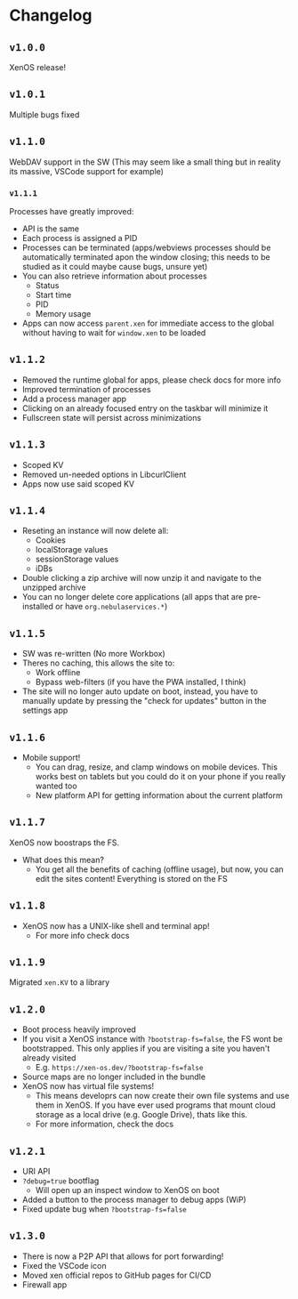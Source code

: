 # Changelog 
## `v1.0.0`
XenOS release!

## `v1.0.1`
Multiple bugs fixed

## `v1.1.0`
WebDAV support in the SW (This may seem like a small thing but in reality its massive, VSCode support for example)

### `v1.1.1`
Processes have greatly improved:
- API is the same
- Each process is assigned a PID
- Processes can be terminated (apps/webviews processes should be automatically terminated apon the window closing; this needs to be studied as it could maybe cause bugs, unsure yet)
- You can also retrieve information about processes
    - Status
    - Start time
    - PID
    - Memory usage
- Apps can now access `parent.xen` for immediate access to the global without having to wait for `window.xen` to be loaded 

## `v1.1.2`
- Removed the runtime global for apps, please check docs for more info
- Improved termination of processes
- Add a process manager app
- Clicking on an already focused entry on the taskbar will minimize it
- Fullscreen state will persist across minimizations

## `v1.1.3`
- Scoped KV
- Removed un-needed options in LibcurlClient
- Apps now use said scoped KV

## `v1.1.4`
- Reseting an instance will now delete all:
    - Cookies
    - localStorage values
    - sessionStorage values
    - iDBs
- Double clicking a zip archive will now unzip it and navigate to the unzipped archive
- You can no longer delete core applications (all apps that are pre-installed or have `org.nebulaservices.*`)

## `v1.1.5`
- SW was re-written (No more Workbox)
- Theres no caching, this allows the site to:
    - Work offline
    - Bypass web-filters (if you have the PWA installed, I think)
- The site will no longer auto update on boot, instead, you have to manually update by pressing the "check for updates" button in the settings app

## `v1.1.6`
- Mobile support!
    - You can drag, resize, and clamp windows on mobile devices. This works best on tablets but you could do it on your phone if you really wanted too
    - New platform API for getting information about the current platform

## `v1.1.7`
XenOS now boostraps the FS.
- What does this mean?
    - You get all the benefits of caching (offline usage), but now, you can edit the sites content! Everything is stored on the FS

## `v1.1.8`
- XenOS now has a UNIX-like shell and terminal app!
    - For more info check docs

## `v1.1.9`
Migrated `xen.KV` to a library

## `v1.2.0`
- Boot process heavily improved
- If you visit a XenOS instance with `?bootstrap-fs=false`, the FS wont be bootstrapped. This only applies if you are visiting a site you haven't already visited
    - E.g. `https://xen-os.dev/?bootstrap-fs=false`
- Source maps are no longer included in the bundle
- XenOS now has virtual file systems!
    - This means developrs can now create their own file systems and use them in XenOS. If you have ever used programs that mount cloud storage as a local drive (e.g. Google Drive), thats like this.
    - For more information, check the docs

## `v1.2.1`
- URI API
- `?debug=true` bootflag
    - Will open up an inspect window to XenOS on boot
- Added a button to the process manager to debug apps (WiP)
- Fixed update bug when `?bootstrap-fs=false`

## `v1.3.0`
- There is now a P2P API that allows for port forwarding!
- Fixed the VSCode icon
- Moved xen official repos to GitHub pages for CI/CD
- Firewall app